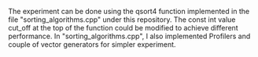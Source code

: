 The experiment can be done using the qsort4 function implemented
in the file "sorting_algorithms.cpp" under this repository.
The const int value cut_off at the top of the function could be
modified to achieve different performance. 
In "sorting_algorithms.cpp", I also implemented Profilers 
and couple of vector generators for simpler experiment. 
